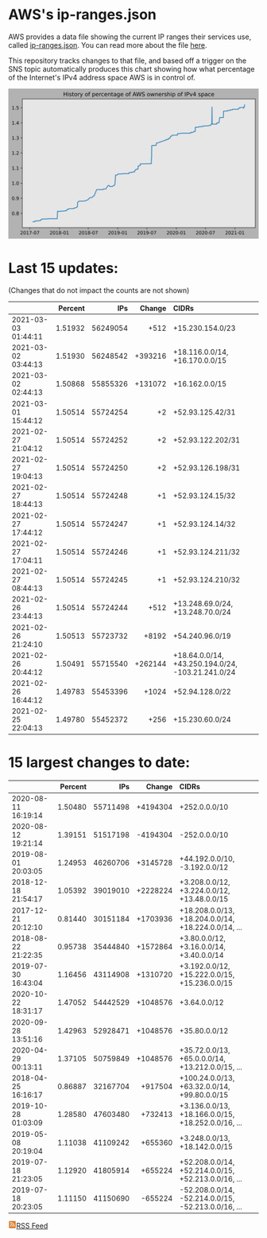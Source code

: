# AWS's ip-ranges.json

AWS provides a data file showing the current IP ranges their
services use, called [ip-ranges.json](https://ip-ranges.amazonaws.com/ip-ranges.json).  You 
can read more about the file [here](https://docs.aws.amazon.com/general/latest/gr/aws-ip-ranges.html).

This repository tracks changes to that file, and based off a trigger on the SNS topic 
automatically produces this chart showing how what percentage of the Internet's IPv4 
address space AWS is in control of.

![History of AWS](history_count.svg)

# Last 15 updates:

(Changes that do not impact the counts are not shown)

| | Percent | IPs | Change | CIDRs |
| :--- | ---: | ---: | ---: | :--- |
| 2021-03-03 01:44:11 | 1.51932 | 56249054 | +512 | +15.230.154.0/23 |
| 2021-03-02 03:44:13 | 1.51930 | 56248542 | +393216 | +18.116.0.0/14, +16.170.0.0/15 |
| 2021-03-02 02:44:13 | 1.50868 | 55855326 | +131072 | +16.162.0.0/15 |
| 2021-03-01 15:44:12 | 1.50514 | 55724254 | +2 | +52.93.125.42/31 |
| 2021-02-27 21:04:12 | 1.50514 | 55724252 | +2 | +52.93.122.202/31 |
| 2021-02-27 19:04:13 | 1.50514 | 55724250 | +2 | +52.93.126.198/31 |
| 2021-02-27 18:44:13 | 1.50514 | 55724248 | +1 | +52.93.124.15/32 |
| 2021-02-27 17:44:12 | 1.50514 | 55724247 | +1 | +52.93.124.14/32 |
| 2021-02-27 17:04:11 | 1.50514 | 55724246 | +1 | +52.93.124.211/32 |
| 2021-02-27 08:44:13 | 1.50514 | 55724245 | +1 | +52.93.124.210/32 |
| 2021-02-26 23:44:13 | 1.50514 | 55724244 | +512 | +13.248.69.0/24, +13.248.70.0/24 |
| 2021-02-26 21:24:10 | 1.50513 | 55723732 | +8192 | +54.240.96.0/19 |
| 2021-02-26 20:44:12 | 1.50491 | 55715540 | +262144 | +18.64.0.0/14, +43.250.194.0/24, -103.21.241.0/24 |
| 2021-02-26 16:44:12 | 1.49783 | 55453396 | +1024 | +52.94.128.0/22 |
| 2021-02-25 22:04:13 | 1.49780 | 55452372 | +256 | +15.230.60.0/24 |


# 15 largest changes to date:

| | Percent | IPs | Change | CIDRs |
| :--- | ---: | ---: | ---: | :--- |
| 2020-08-11 16:19:14 | 1.50480 | 55711498 | +4194304 | +252.0.0.0/10 |
| 2020-08-12 19:21:14 | 1.39151 | 51517198 | -4194304 | -252.0.0.0/10 |
| 2019-08-01 20:03:05 | 1.24953 | 46260706 | +3145728 | +44.192.0.0/10, -3.192.0.0/12 |
| 2018-12-18 21:54:17 | 1.05392 | 39019010 | +2228224 | +3.208.0.0/12, +3.224.0.0/12, +13.48.0.0/15 |
| 2017-12-21 20:12:10 | 0.81440 | 30151184 | +1703936 | +18.208.0.0/13, +18.204.0.0/14, +18.224.0.0/14, ... |
| 2018-08-22 21:22:35 | 0.95738 | 35444840 | +1572864 | +3.80.0.0/12, +3.16.0.0/14, +3.40.0.0/14 |
| 2019-07-30 16:43:04 | 1.16456 | 43114908 | +1310720 | +3.192.0.0/12, +15.222.0.0/15, +15.236.0.0/15 |
| 2020-10-22 18:31:17 | 1.47052 | 54442529 | +1048576 | +3.64.0.0/12 |
| 2020-09-28 13:51:16 | 1.42963 | 52928471 | +1048576 | +35.80.0.0/12 |
| 2020-04-29 00:13:11 | 1.37105 | 50759849 | +1048576 | +35.72.0.0/13, +65.0.0.0/14, +13.212.0.0/15, ... |
| 2018-04-25 16:16:17 | 0.86887 | 32167704 | +917504 | +100.24.0.0/13, +63.32.0.0/14, +99.80.0.0/15 |
| 2019-10-28 01:03:09 | 1.28580 | 47603480 | +732413 | +3.136.0.0/13, +18.166.0.0/15, +18.252.0.0/16, ... |
| 2019-05-08 20:19:04 | 1.11038 | 41109242 | +655360 | +3.248.0.0/13, +18.142.0.0/15 |
| 2019-07-18 21:23:05 | 1.12920 | 41805914 | +655224 | +52.208.0.0/14, +52.214.0.0/15, +52.213.0.0/16, ... |
| 2019-07-18 20:23:05 | 1.11150 | 41150690 | -655224 | -52.208.0.0/14, -52.214.0.0/15, -52.213.0.0/16, ... |


[![RSS Icon](rss-icon.png)RSS Feed](https://raw.githubusercontent.com/seligman/aws-ip-ranges/master/rss.xml)

